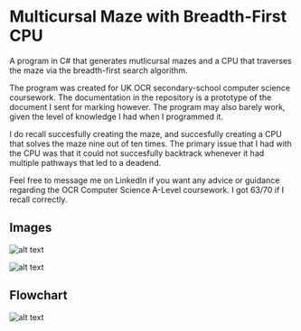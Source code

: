 # Multicursal Maze with Breadth-First CPU

A program in C# that generates mutlicursal mazes and a CPU that traverses the maze via the breadth-first search algorithm.

The program was created for UK OCR secondary-school computer science coursework. The documentation in the repository is a prototype of the document I sent for marking however. The program may also barely work, given the level of knowledge I had when I programmed it.

I do recall succesfully creating the maze, and succesfully creating a CPU that solves the maze nine out of ten times. The primary issue that I had with the CPU was that it could not succesfully backtrack whenever it had multiple pathways that led to a deadend.

Feel free to message me on LinkedIn if you want any advice or guidance regarding the OCR Computer Science A-Level coursework. I got 63/70 if I recall correctly. 

## Images 


![alt text](https://github.com/NunoAGoncalves/Multicursal_Maze_with_BFS/blob/master/Maze%20Image%202.png)

![alt text](https://github.com/NunoAGoncalves/Multicursal_Maze_with_BFS/blob/master/Maze%20Image.png)

## Flowchart

![alt text](https://github.com/NunoAGoncalves/MulticursalMazeWithBFS_Csharp/blob/master/Main%20Menu%20-%20Flowchart.png)


